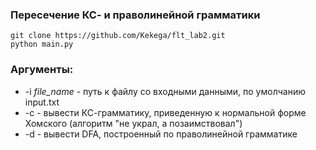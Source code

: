 ### Пересечение КС- и праволинейной грамматики

```
git clone https://github.com/Kekega/flt_lab2.git
python main.py 
```

### Аргументы:
- -i *file_name* - путь к файлу со входными данными, по умолчанию input.txt
- -с - вывести КС-грамматику, приведенную к нормальной форме Хомского (алгоритм "не украл, а позаимствовал")
- -d - вывести DFA, построенный по праволинейной грамматике
